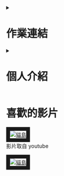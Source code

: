 <details>
<summary>

# 作業連結

</summary>
<img src="qrcode_1.png" width="200" Height="200" />
</details>

<details>
<summary>

# 個人介紹

</summary>

| 項次 | 項目     | 內容                         |
|------|----------|------------------------------|
| 1    | 姓名     | 楊全全                       |
| 2    | 性別     | 男                           |
| 3    | 職稱     | 董事長                   |
| 4    | 圖片     | <img src="cat2.jpg" width="500" height="500" />                       |
| 5    | 公司     | 楊承翰的家         |
| 6    | 聯絡信箱 | j113252122@nkust.edu.tw    |
</details>



# 喜歡的影片

</summary>

<a href="[http://www.youtube.com/watch?feature=player_embedded&v=FL1TaXa0hIU]([https://www.youtube.com/watch?v=wjfuB8Xjhc4](https://www.youtube.com/watch?v=wjfuB8Xjhc4))" target="_blank"><img src="http://img.youtube.com/vi/wjfuB8Xjhc4/0.jpg" 
alt="貓島" width="400" height="250" border="10" /></a>
<br>影片取自 youtube


<a href="http://www.youtube.com/watch?feature=player_embedded&v=wjfuB8Xjhc4" target="_blank"><img src="http://img.youtube.com/vi/wjfuB8Xjhc4/0.jpg" 
alt="貓島" width="400" height="250" border="10" /></a>
</details>
